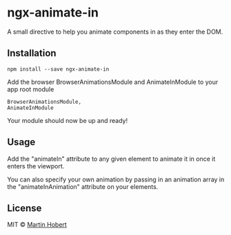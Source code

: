 # ngx-animate-in
A small directive to help you animate components in as they enter the DOM.

## Installation

```
npm install --save ngx-animate-in
```

Add the browser BrowserAnimationsModule and AnimateInModule to your app root module

```
BrowserAnimationsModule,
AnimateInModule
```
Your module should now be up and ready!

## Usage

Add the "animateIn" attribute to any given element to animate it in once it enters the viewport.

You can also specify your own animation by passing in an animation array in the "animateInAnimation" attribute on your elements.

## License

MIT © [Martin Hobert](http://mereommig.dk)